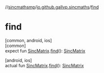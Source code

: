 //[sincmathsmp](../../index.md)/[io.github.gallvp.sincmaths](index.md)/[find](find.md)

# find

[common, android, ios]\
[common]\
expect fun [SincMatrix](-sinc-matrix/index.md).[find](find.md)(): [SincMatrix](-sinc-matrix/index.md)

[android, ios]\
actual fun [SincMatrix](-sinc-matrix/index.md).[find](find.md)(): [SincMatrix](-sinc-matrix/index.md)
